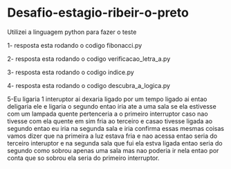 # Desafio-estagio-ribeir-o-preto


Utilizei a linguagem python para fazer o teste 

1- resposta esta rodando o codigo fibonacci.py

2- resposta esta rodando o codigo verificacao_letra_a.py

3- resposta esta rodando o codigo indice.py

4- resposta esta rodando o codigo descubra_a_logica.py

5-Eu ligaria 1 interuptor ai dexaria ligado por um tempo ligado ai entao deligaria ele e ligaria o segundo entao iria ate a uma sala se ela estivesse com um lampada quente pertenceria a o primeiro interruptor caso nao tivesse com ela quente em sim fria ao terceiro e casao tivesse ligada ao segundo entao eu iria na segunda sala e iria confirma essas mesmas coisas vamos dizer que na primeira a luz estava fria e nao acessa entao seria do terceiro interuptor e na segunda sala que fui ela estva ligada entao seria do segundo como sobrou apenas uma sala mas nao poderia ir nela entao por conta que so sobrou ela seria do primeiro interruptor.